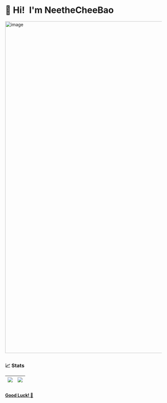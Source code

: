 # 👋 Hi!&ensp;I'm NeetheCheeBao

<a href="https://github.com/NeetheCheeBao"><img width="2504" height="1067" alt="image" src="https://github.com/user-attachments/assets/4bc0c4f8-69bb-4679-b2fe-92c5d6c4df77" /></a>

##

### 📈 Stats

| <a href="https://github.com/NeetheCheeBao"><img src="https://github-readme-stats.vercel.app/api/top-langs/?username=NeetheCheeBao&layout=donut&bg_color=40,f04d4d,ff4af3,608bf7&title_color=fff&text_color=fff" /></a> | <a href="https://github.com/NeetheCheeBao"><img src="https://github-readme-stats.vercel.app/api?username=NeetheCheeBao&show_icons=true&theme=ambient_gradient&rank_icon=github" /></a> |
|---|---|

##
<a href="https://github.com/NeetheCheeBao?tab=repositories">**Good Luck! 🍺**</a>
